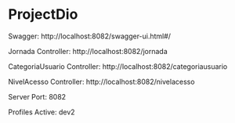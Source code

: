 # ProjectDio
Swagger: http://localhost:8082/swagger-ui.html#/     

Jornada Controller: http://localhost:8082/jornada

CategoriaUsuario Controller: http://localhost:8082/categoriausuario

NivelAcesso Controller: http://localhost:8082/nivelacesso

Server Port: 8082

Profiles Active: dev2

